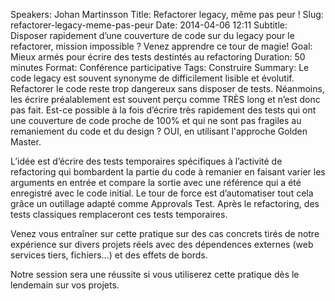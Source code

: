 Speakers: Johan Martinsson
Title: Refactorer legacy, même pas peur !
Slug: refactorer-legacy-meme-pas-peur
Date: 2014-04-06 12:11
Subtitle: Disposer rapidement d’une couverture de code sur du legacy pour le refactorer, mission impossible ? Venez apprendre ce tour de magie!
Goal: Mieux armés pour écrire des tests destintés au refactoring
Duration: 50 minutes
Format: Conférence participative
Tags: Construire
Summary: Le code legacy est souvent synonyme de difficilement lisible et évolutif. Refactorer le code reste trop dangereux sans disposer de tests. Néanmoins, les écrire préalablement est souvent perçu comme TRÈS long et n’est donc pas fait. Est-ce possible à la fois d’écrire très rapidement des tests qui ont une couverture de code proche de 100% et qui ne sont pas fragiles au remaniement du code et du design ? OUI, en utilisant l'approche Golden Master.


L’idée est d’écrire des tests temporaires spécifiques à l’activité de refactoring qui bombardent la partie du code à remanier en faisant varier les arguments en entrée et compare la sortie avec une référence qui a été enregistré avec le code initial. Le tour de force est d’automatiser tout cela grâce un outillage adapté comme Approvals Test. Après le refactoring, des tests classiques remplaceront ces tests temporaires.

Venez vous entraîner sur cette pratique sur des cas concrets tirés de notre expérience sur divers projets réels avec des dépendences externes (web services tiers, fichiers…) et des effets de bords.

Notre session sera une réussite si vous utiliserez cette pratique dès le lendemain sur vos projets.



